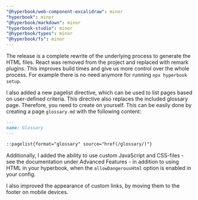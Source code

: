 ```yaml
---
"@hyperbook/web-component-excalidraw": minor
"hyperbook": minor
"@hyperbook/markdown": minor
"hyperbook-studio": minor
"@hyperbook/types": minor
"@hyperbook/fs": minor
---
```


The release is a complete rewrite of the underlying process to generate the
HTML files. React was removed from the project and replaced with remark
plugins. This improves build times and give us more control over the whole
process. For example there is no need anymore for running `npx hyperbook
setup`.

I also added a new pagelist directive, which can be used to list pages based
on user-defined criteria. This directive also replaces the included glossary
page. Therefore, you need to create on yourself. This can be easily done by
creating a page `glossary.md` with the following content:

```md
---
name: Glossary
---

::pagelist{format="glossary" source="href(/glossary/)"}

```

Additionally, I added the ability to use custom JavaScript and CSS-files - see
the documentation under Advanced Features - in addition to using HTML in your
hyperbook, when the `allowDangerousHtml` option is enabled in your config.

I also improved the appearance of custom links, by moving them to the
footer on mobile devices.
